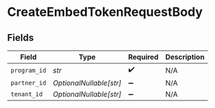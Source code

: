# CreateEmbedTokenRequestBody


## Fields

| Field                   | Type                    | Required                | Description             |
| ----------------------- | ----------------------- | ----------------------- | ----------------------- |
| `program_id`            | *str*                   | :heavy_check_mark:      | N/A                     |
| `partner_id`            | *OptionalNullable[str]* | :heavy_minus_sign:      | N/A                     |
| `tenant_id`             | *OptionalNullable[str]* | :heavy_minus_sign:      | N/A                     |